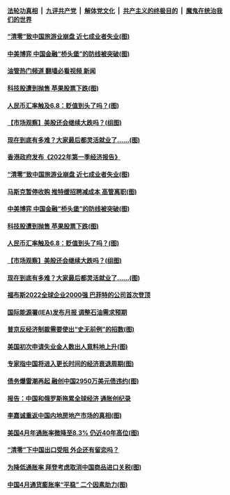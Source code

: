 ####  [法轮功真相](../../../../basic/blob/master/README.md?t=05140232) &nbsp;|&nbsp; [九评共产党](../../../../9ping.md/blob/master/README.md?t=05140232) &nbsp;|&nbsp; [解体党文化](../../../../jtdwh.md/blob/master/README.md?t=05140232)  &nbsp;|&nbsp; [共产主义的终极目的](../../../../gczydzjmd.md/blob/master/README.md?t=05140232) &nbsp;|&nbsp; [魔鬼在统治我们的世界](../../../../mgztzwmdsj.md/blob/master/README.md?t=05140232) 

#### [“清零”致中国旅游业崩盘 近七成业者失业(图)](../pages/p5/1006331.md?t=05140232) 

#### [中美博弈 中国金融“桥头堡”的防线被突破(图)](../pages/p5/1006309.md?t=05140232) 

#### [油管热门频道 翻墙必看视频 新闻](http://45.76.130.85:81/youtube.html?05140232)

#### [科技股遭到抛售 苹果股票下跌(图)](../pages/p5/1006261.md?t=05140232) 

#### [人民币汇率触及6.8：贬值到头了吗？(图)](../pages/p5/1006265.md?t=05140232) 

#### [【市场观察】美股还会继续大跌吗？(组图)](../pages/p5/1006259.md?t=05140232) 

#### [现在到底有多难？大家最后都灵活就业了…… ​​​(图)](../pages/p5/1006257.md?t=05140232) 

#### [香港政府发布《2022年第一季经济报告》](../pages/p5/1006332.md?t=05140232) 

#### [“清零”致中国旅游业崩盘 近七成业者失业(图)](../pages/p5/1006331.md?t=05140232) 

#### [马斯克暂停收购 推特缓招聘减成本 高管离职(图)](../pages/p5/1006315.md?t=05140232) 

#### [中美博弈 中国金融“桥头堡”的防线被突破(图)](../pages/p5/1006309.md?t=05140232) 

#### [科技股遭到抛售 苹果股票下跌(图)](../pages/p5/1006261.md?t=05140232) 

#### [人民币汇率触及6.8：贬值到头了吗？(图)](../pages/p5/1006265.md?t=05140232) 

#### [【市场观察】美股还会继续大跌吗？(组图)](../pages/p5/1006259.md?t=05140232) 

#### [现在到底有多难？大家最后都灵活就业了…… ​​​(图)](../pages/p5/1006257.md?t=05140232) 

#### [福布斯2022全球企业2000强 巴菲特的公司首次登顶](../pages/p5/1006228.md?t=05140232) 

#### [国际能源署(IEA)发布月报 调整石油需求预期](../pages/p5/1006224.md?t=05140232) 

#### [普京反经济制裁需要使出“史无前例”的招数(图)](../pages/p5/1006222.md?t=05140232) 

#### [美国初次申请失业金人数出人意料地上升(图)](../pages/p5/1006220.md?t=05140232) 

#### [专家指中国将进入更长时间的经济衰退周期(图)](../pages/p5/1006206.md?t=05140232) 

#### [债务爆雷潮再起 融创中国2950万美元债违约(图)](../pages/p5/1006205.md?t=05140232) 

#### [报告：中国和俄罗斯拖累全球经济 通胀创纪录](../pages/p5/1006201.md?t=05140232) 

#### [李嘉诚重返中国内地房地产市场的真相(图)](../pages/p5/1006156.md?t=05140232) 

#### [美国4月年通胀率微降至8.3% 仍近40年高位(图)](../pages/p5/1006157.md?t=05140232) 

#### [“清零”下中国出口受阻 外企还有留恋吗？](../pages/p5/1006148.md?t=05140232) 

#### [为降低通胀率 拜登考虑取消中国商品进口关税(图)](../pages/p5/1006127.md?t=05140232) 

#### [中国4月通货膨胀率“平稳” 二个因素助力(图)](../pages/p5/1006131.md?t=05140232) 

<img src='http://gfw-breaker.win/goodnews/indexes/p5.md' width='0px' height='0px'/>
